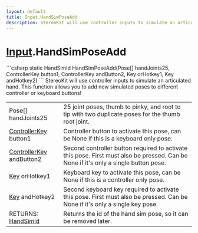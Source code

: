 ```yaml
---
layout: default
title: Input.HandSimPoseAdd
description: StereoKit will use controller inputs to simulate an articulated hand. This function allows you to add new simulated poses to different controller or keyboard buttons!
---
```

# [Input]({{site.url}}/Pages/StereoKit/Input.html).HandSimPoseAdd

<div class='signature' markdown='1'>
```csharp
static HandSimId HandSimPoseAdd(Pose[] handJoints25, ControllerKey button1, ControllerKey andButton2, Key orHotkey1, Key andHotkey2)
```
StereoKit will use controller inputs to simulate an
articulated hand. This function allows you to add new simulated
poses to different controller or keyboard buttons!
</div>

|  |  |
|--|--|
|Pose[] handJoints25|25 joint poses, thumb to pinky, and root             to tip with two duplicate poses for the thumb root joint.|
|[ControllerKey]({{site.url}}/Pages/StereoKit/ControllerKey.html) button1|Controller button to activate this pose, can             be None if this is a keyboard only pose.|
|[ControllerKey]({{site.url}}/Pages/StereoKit/ControllerKey.html) andButton2|Second controller button required to             activate this pose. First must also be pressed. Can be None if it's             only a single button pose.|
|[Key]({{site.url}}/Pages/StereoKit/Key.html) orHotkey1|Keyboard key to activate this pose, can be             None if this is a controller only pose.|
|[Key]({{site.url}}/Pages/StereoKit/Key.html) andHotkey2|Second keyboard key required to activate             this pose. First must also be pressed. Can be None if it's only a             single key pose.|
|RETURNS: [HandSimId]({{site.url}}/Pages/StereoKit/HandSimId.html)|Returns the id of the hand sim pose, so it can be removed later.|




